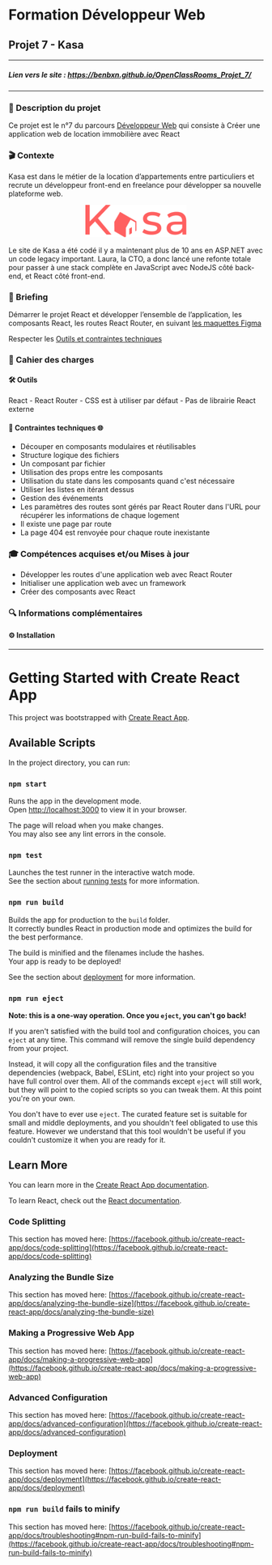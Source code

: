 # Formation Développeur Web
## Projet 7 - Kasa
------------
##### Lien vers le site : https://benbxn.github.io/OpenClassRooms_Projet_7/
------------

### 📝 Description du projet
Ce projet est le n°7 du parcours [Développeur Web](https://openclassrooms.com/fr/ "Développeur  Web") qui consiste à Créer une application web de location immobilière avec React
### 🎬 Contexte
Kasa est dans le métier de la location d’appartements entre particuliers et recrute un développeur front-end en freelance pour développer sa nouvelle plateforme web.
<p align="center">
<img alt="Logo kasa" width="200px" src="src/Assets/Logo.png" />
</p>
Le site de Kasa a été codé il y a maintenant plus de 10 ans en ASP.NET avec un code legacy important. Laura, la CTO, a donc lancé une refonte totale pour passer à une stack complète en JavaScript avec NodeJS côté back-end, et React côté front-end.

### 🧭 Briefing
Démarrer le projet React et développer l’ensemble de l’application, les composants React, les routes React Router, en suivant <a href="https://www.figma.com/file/bAnXDNqRKCRRP8mY2gcb5p/UI-Design-Kasa-FR?node-id=3%3A0">les maquettes Figma</a>

Respecter les <a href="https://course.oc-static.com/projects/Front-End+V2/P9+React+1/Coding+guidelines+Kasa+FR.pdf">
Outils et contraintes techniques</a>

### 📘 Cahier des charges
#### 🛠 Outils
React - React Router - CSS est à utiliser par défaut - Pas de librairie React externe
#### 🧬 Contraintes techniques 🌐
- Découper en composants modulaires et réutilisables
- Structure logique des fichiers
- Un composant par fichier
- Utilisation des props entre les composants
- Utilisation du state dans les composants quand c'est nécessaire
- Utiliser les listes en itérant dessus
- Gestion des événements
- Les paramètres des routes sont gérés par React Router dans l'URL pour récupérer les informations de chaque logement
- Il existe une page par route
- La page 404 est renvoyée pour chaque route inexistante

### 🎓 Compétences acquises et/ou Mises à jour
- Développer les routes d'une application web avec React Router
- Initialiser une application web avec un framework
- Créer des composants avec React

### 🔍 Informations complémentaires

#### ⚙️ Installation
------------
# Getting Started with Create React App

This project was bootstrapped with [Create React App](https://github.com/facebook/create-react-app).

## Available Scripts

In the project directory, you can run:

### `npm start`

Runs the app in the development mode.\
Open [http://localhost:3000](http://localhost:3000) to view it in your browser.

The page will reload when you make changes.\
You may also see any lint errors in the console.

### `npm test`

Launches the test runner in the interactive watch mode.\
See the section about [running tests](https://facebook.github.io/create-react-app/docs/running-tests) for more information.

### `npm run build`

Builds the app for production to the `build` folder.\
It correctly bundles React in production mode and optimizes the build for the best performance.

The build is minified and the filenames include the hashes.\
Your app is ready to be deployed!

See the section about [deployment](https://facebook.github.io/create-react-app/docs/deployment) for more information.

### `npm run eject`

**Note: this is a one-way operation. Once you `eject`, you can't go back!**

If you aren't satisfied with the build tool and configuration choices, you can `eject` at any time. This command will remove the single build dependency from your project.

Instead, it will copy all the configuration files and the transitive dependencies (webpack, Babel, ESLint, etc) right into your project so you have full control over them. All of the commands except `eject` will still work, but they will point to the copied scripts so you can tweak them. At this point you're on your own.

You don't have to ever use `eject`. The curated feature set is suitable for small and middle deployments, and you shouldn't feel obligated to use this feature. However we understand that this tool wouldn't be useful if you couldn't customize it when you are ready for it.

## Learn More

You can learn more in the [Create React App documentation](https://facebook.github.io/create-react-app/docs/getting-started).

To learn React, check out the [React documentation](https://reactjs.org/).

### Code Splitting

This section has moved here: [https://facebook.github.io/create-react-app/docs/code-splitting](https://facebook.github.io/create-react-app/docs/code-splitting)

### Analyzing the Bundle Size

This section has moved here: [https://facebook.github.io/create-react-app/docs/analyzing-the-bundle-size](https://facebook.github.io/create-react-app/docs/analyzing-the-bundle-size)

### Making a Progressive Web App

This section has moved here: [https://facebook.github.io/create-react-app/docs/making-a-progressive-web-app](https://facebook.github.io/create-react-app/docs/making-a-progressive-web-app)

### Advanced Configuration

This section has moved here: [https://facebook.github.io/create-react-app/docs/advanced-configuration](https://facebook.github.io/create-react-app/docs/advanced-configuration)

### Deployment

This section has moved here: [https://facebook.github.io/create-react-app/docs/deployment](https://facebook.github.io/create-react-app/docs/deployment)

### `npm run build` fails to minify

This section has moved here: [https://facebook.github.io/create-react-app/docs/troubleshooting#npm-run-build-fails-to-minify](https://facebook.github.io/create-react-app/docs/troubleshooting#npm-run-build-fails-to-minify)
